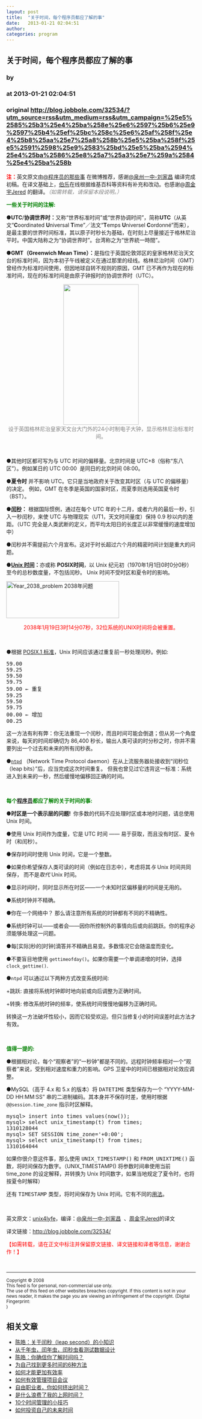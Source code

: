 ```yaml
---
layout: post
title:  "关于时间，每个程序员都应了解的事"
date:   2013-01-21 02:04:51
author: 
categories: program
---
```


## 关于时间，每个程序员都应了解的事
### by 
### at 2013-01-21 02:04:51
### original <http://blog.jobbole.com/32534/?utm_source=rss&utm_medium=rss&utm_campaign=%25e5%2585%25b3%25e4%25ba%258e%25e6%2597%25b6%25e9%2597%25b4%25ef%25bc%258c%25e6%25af%258f%25e4%25b8%25aa%25e7%25a8%258b%25e5%25ba%258f%25e5%2591%2598%25e9%2583%25bd%25e5%25ba%2594%25e4%25ba%2586%25e8%25a7%25a3%25e7%259a%2584%25e4%25ba%258b>

<p><span style="color:#ff0000"><strong>注：</strong></span>英文原文由<a href="http://weibo.com/u/2093492691">@程序员的那些事</a> 在微博推荐，感谢<a href="http://weibo.com/dotkrnl">@泉州一中-刘家昌</a> 编译完成初稿。在译文基础上，<span><a href="http://www.jobbole.com" title="伯乐">伯乐</a></span>在线根据维基百科等资料有补充和改动。也感谢@<a title="周金宇Jered" href="http://weibo.com/u/2362764763">周金宇Jered</a> 的翻译。<em><span style="color:#808080">（如需转载，请保留本段说明。）</span></em></p>
<p><strong><span style="color:#008000">一些关于时间的注解:</span></strong></p>
<p><strong>●UTC</strong>/<strong>协调世界时：</strong>又称“世界标准时间”或“世界协调时间”，简称<strong>UTC</strong>（从英文“<strong>C</strong>oordinated <strong>U</strong>niversal <strong>T</strong>ime”／法文“<strong>T</strong>emps <strong>U</strong>niversel <strong>C</strong>ordonné”而来），是最主要的世界时间标准，其以原子时秒长为基础，在时刻上尽量接近于格林尼治平时。中国大陆称之为“协调世界时”。台湾称之为“世界統一時間”。</p>
<p><strong>●GMT（Greenwich Mean Time）：</strong>是指位于英国伦敦郊区的皇家格林尼治天文台的标准时间，因为本初子午线被定义在通过那里的经线。格林尼治时间（GMT）曾经作为标准时间使用，但因地球自转不规则的原因，GMT 已不再作为现在的标准时间，现在的标准时间是由原子钟报时的协调世界时（UTC）。</p>
<p style="text-align:center"><a href="http://zh.wikipedia.org/wiki/File:Greenwich_clock.jpg" rel="lightbox[32534]" title="关于时间，每个程序员都应了解的事"><img src="http://upload.wikimedia.org/wikipedia/commons/thumb/1/1b/Greenwich_clock.jpg/200px-Greenwich_clock.jpg" alt="" width="200" height="373"></a><br>
<span style="color:#808080">设于英国<span style="color:#808080">格林尼治皇家天文台</span>大门外的24小时制电子大钟，显示格林尼治标准时间。</span></p>
<p> </p>
<p>●其他时区都可写为与 UTC 时间的偏移量。北京时间是 UTC+8（俗称“东八区”）。例如某日的 UTC 00:00  是同日的北京时间 08:00。</p>
<p><strong>●夏令时</strong> 并不影响 UTC。它只是当地政府关于改变其时区（与 UTC 的偏移量）的决定。 例如，GMT 在冬季是英国的国家时区，而夏季则选用英国夏令时（BST）。</p>
<p><strong>●<a title="闰秒" href="http://zh.wikipedia.org/wiki/%E9%96%8F%E7%A7%92">闰秒</a>：</strong> 根据国际惯例，通过在每个 UTC 年的十二月，或者六月的最后一秒，引入一秒闰秒，来使 UTC 与物理现实（UT1，天文时间量度）保持 0.9 秒以内的差距。（UTC 完全是人类武断的定义，而平均太阳日的长度正以非常缓慢的速度增加中）</p>
<p>●闰秒并不需提前六个月宣布。这对于时长超过六个月的精密时间计划是重大的问题。</p>
<p><strong>●<a href="http://zh.wikipedia.org/wiki/UNIX%E6%97%B6%E9%97%B4">Unix 时间</a>：</strong>亦或称 <strong>POSIX时间</strong>，以 Unix 纪元初（1970年1月1日0时0分0秒）至今的总秒数度量，不包括闰秒。 Unix 时间不受时区和夏令时的影响。</p>
<p><a href="http://blog.jobbole.com/wp-content/uploads/2013/01/Year_2038_problem.gif" rel="lightbox[32534]" title="Year_2038_problem"><img title="Year_2038_problem" src="http://blog.jobbole.com/wp-content/uploads/2013/01/Year_2038_problem.gif" alt="Year_2038_problem 2038年问题" width="300" height="98"></a></p>
<p style="text-align:center"><span style="color:#ff0000"><span style="color:#ff0000">2038年</span><span style="color:#ff0000">1月19日</span>3时14分07秒，32位系统的UNIX时间将会被重置。</span></p>
<p> </p>
<p>●根据 <a href="http://zh.wikipedia.org/zh-cn/POSIX">POSIX.1 标准</a>，Unix 时间应该通过重复前一秒处理闰秒。例如:</p>
<pre>59.00
59.25
59.50
59.75
59.00 ← 重复
59.25
59.50
59.75
00.00 ← 增加
00.25</pre>
<p>这一方法有利有弊：你无法重现一个闰秒，而且时间可能会倒退；但从另一个角度来说，每天的时间却确切为 86,400 秒长，输出人类可读的时分秒之时，你并不需要列出一个过去和未来的所有闰秒表。</p>
<p>●<a href="http://en.wikipedia.org/wiki/Ntpd"><code>ntpd</code></a> （Network Time Protocol daemon）在从上流服务器处接收到“闰秒位（leap bits）”后，应当完成这次时间重复。 但我也曾见过它违背这一标准：系统进入到未来的一秒，然后缓慢地偏移回正确的时间。</p>
<p> </p>
<p><strong style="color:#008000">每个<span><a href="http://blog.jobbole.com/821/" title="程序员的本质">程序员</a></span>都应了解的关于时间的事:</strong></p>
<p><strong style="color:#008000"></strong><strong>●时区是一个表示层的问题!  </strong>你多数的代码不应处理时区或本地时问题，请总使用 Unix 时间。</p>
<p>●使用 Unix 时间作为度量，它是 UTC 时间 —— 易于获取，而且没有时区、夏令时（和闰秒）。</p>
<p>●保存时间时使用 Unix 时间，它是一个整数。</p>
<p>●如果你希望保存人类可读的时间（例如在日志中），考虑将其<em>与</em> Unix 时间共同保存， 而不是<em>取代</em> Unix 时间。</p>
<p>●显示时间时，同时显示所在时区——一个未知时区偏移量的时间是无用的。</p>
<p>●系统时钟并不精确。</p>
<p>●你在一个网络中？ 那么请注意所有系统的时钟都有不同的不精确性。</p>
<p>●系统时钟可以——或者会——因你所控制外的事情向后或向前跳跃。你的程序必须能够处理这一问题。</p>
<p>●每[实际]秒的[时钟]滴答并不精确且易变。多数情况它会随温度而变化。</p>
<p>●不要盲目地使用 <code>gettimeofday()</code>。如果你需要一个单调递增的时钟，选择<code>clock_gettime()</code>.</p>
<p>●<code>ntpd</code> 可以通过以下两种方式改变系统时间:</p>
<p>+跳跃: 直接将系统时钟即时地向前或向后调整为正确时间。</p>
<p>+转换: 修改系统时钟的频率，使系统时间慢慢地偏移为正确时间。</p>
<p>转换这一方法破坏性较小，因而它较受欢迎。但只当修复小的时间误差时此方法才有效。</p>
<p> </p>
<p><span style="color:#008000"><strong>值得一提的:</strong></span></p>
<p>●根据相对论，每个“观察者”的“一秒钟”都是不同的。远程时钟频率相对一个“观察者”来说，受到相对速度和重力的影响。GPS 卫星中的时间已根据相对论效应调整。</p>
<p>●MySQL（高于 4.x 和 5.x 的版本）将 <tt>DATETIME</tt> 类型保存为一个 “YYYY-MM-DD HH:MM:SS” 串的二进制编码。其本身并不保存时差，使用时根据<code>@@session.time_zone</code> 指示时区解释。</p>
<pre>mysql&gt; insert into times values(now());
mysql&gt; select unix_timestamp(t) from times;
1310128044
mysql&gt; SET SESSION time_zone=&#39;+0:00&#39;;
mysql&gt; select unix_timestamp(t) from times;
1310164044</pre>
<p>如果你很介意这件事，那么使用 <tt>UNIX_TIMESTAMP()</tt> 和 <tt>FROM_UNIXTIME()</tt> 函数，将时间保存为数字。（UNIX_TIMESTAMP() 将参数时间串使用当前 time_zone 的设定解释，并转换为 Unix 时间数字，如果当地规定了夏令时，也将按夏令时解释）</p>
<p>还有 <tt>TIMESTAMP</tt> 类型，将时间保存为 Unix 时间。它有不同的<a href="http://dev.mysql.com/doc/refman/4.1/en/timestamp.html">用法</a>。</p>
<p> </p>
<p>英文原文：<a href="http://unix4lyfe.org/time/?v=1">unix4lyfe</a>，编译：<a href="http://weibo.com/dotkrnl">@泉州一中-刘家昌</a>  、<a title="周金宇Jered" href="http://blog.csdn.net/zhoujinyu0713/article/details/8523088">周金宇Jered</a>的译文</p>
<p>译文链接：<a href="http://blog.jobbole.com/32534/">http://blog.jobbole.com/32534/</a></p>
<p><span style="color:#ff0000">【如需转载，请在正文中标注并保留原文链接、译文链接和译者等信息，谢谢合作！】</span></p>
<p> </p>
<hr><small>Copyright © 2008<br> This feed is for personal, non-commercial use only. <br> The use of this feed on other websites breaches copyright. If this content is not in your news reader, it makes the page you are viewing an infringement of the copyright. (Digital Fingerprint:<br> )</small>
<h2>相关文章</h2><ul><li><a href="http://blog.jobbole.com/22714/">陈皓：关于闰秒（leap second）的小知识</a></li><li><a href="http://blog.jobbole.com/23256/">从千年虫，闰年虫，闰秒虫看测试数据设计</a></li><li><a href="http://blog.jobbole.com/1178/">陈皓：你确信你了解时间吗？</a></li><li><a href="http://blog.jobbole.com/602/">为自己找到更多时间的6种方法</a></li><li><a href="http://blog.jobbole.com/7002/">如何才能更加有效率</a></li><li><a href="http://blog.jobbole.com/24498/">如何有效管理项目会议</a></li><li><a href="http://blog.jobbole.com/84/">自由职业者，你如何挤出时间？</a></li><li><a href="http://blog.jobbole.com/649/">是什么浪费了我的上网时间？</a></li><li><a href="http://blog.jobbole.com/1514/">10个时间管理的小技巧</a></li><li><a href="http://blog.jobbole.com/140/">如何投资自己的未来时间</a></li></ul>